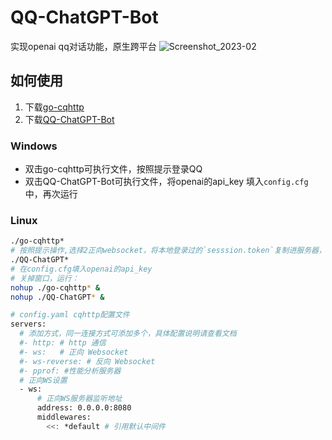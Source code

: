 # QQ-ChatGPT-Bot
实现openai qq对话功能，原生跨平台
![Screenshot_2023-02](https://s2.loli.net/2023/02/16/zJXgnOxRY1w4jZE.jpg)

## 如何使用
1. 下载[go-cqhttp](https://github.com/Mrs4s/go-cqhttp/releases)
2. 下载[QQ-ChatGPT-Bot](https://github.com/SuInk/QQ-ChatGPT-Bot/releases)
### Windows
* 双击go-cqhttp可执行文件，按照提示登录QQ
* 双击QQ-ChatGPT-Bot可执行文件，将openai的api_key 填入`config.cfg`中，再次运行
### Linux
```bash
./go-cqhttp*
# 按照提示操作,选择2正向websocket，将本地登录过的`sesssion.token`复制进服务器，防止tx风控
./QQ-ChatGPT*
# 在config.cfg填入openai的api_key 
# 关掉窗口，运行：
nohup ./go-cqhttp* &
nohup ./QQ-ChatGPT* &
```
```bash
# config.yaml cqhttp配置文件
servers:
  # 添加方式，同一连接方式可添加多个，具体配置说明请查看文档
  #- http: # http 通信
  #- ws:   # 正向 Websocket
  #- ws-reverse: # 反向 Websocket
  #- pprof: #性能分析服务器
  # 正向WS设置
  - ws:
      # 正向WS服务器监听地址
      address: 0.0.0.0:8080
      middlewares:
        <<: *default # 引用默认中间件
```
